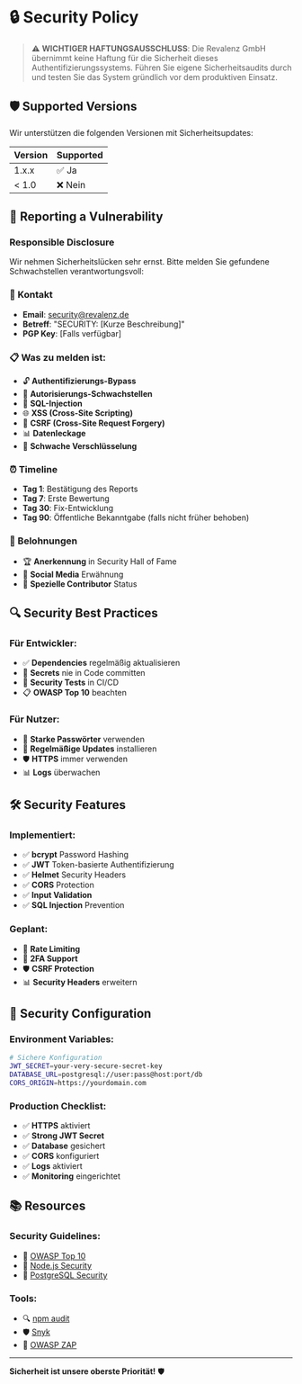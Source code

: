 # 🔒 Security Policy

> ⚠️ **WICHTIGER HAFTUNGSAUSSCHLUSS**: Die Revalenz GmbH übernimmt keine Haftung für die Sicherheit dieses Authentifizierungssystems. Führen Sie eigene Sicherheitsaudits durch und testen Sie das System gründlich vor dem produktiven Einsatz.

## 🛡️ **Supported Versions**

Wir unterstützen die folgenden Versionen mit Sicherheitsupdates:

| Version | Supported          |
| ------- | ------------------ |
| 1.x.x   | ✅ Ja              |
| < 1.0   | ❌ Nein            |

## 🚨 **Reporting a Vulnerability**

### **Responsible Disclosure**

Wir nehmen Sicherheitslücken sehr ernst. Bitte melden Sie gefundene Schwachstellen verantwortungsvoll:

### **📧 Kontakt**
- **Email**: security@revalenz.de
- **Betreff**: "SECURITY: [Kurze Beschreibung]"
- **PGP Key**: [Falls verfügbar]

### **📋 Was zu melden ist:**
- 🔓 **Authentifizierungs-Bypass**
- 🔑 **Autorisierungs-Schwachstellen**
- 💉 **SQL-Injection**
- 🌐 **XSS (Cross-Site Scripting)**
- 🔄 **CSRF (Cross-Site Request Forgery)**
- 📊 **Datenleckage**
- 🔐 **Schwache Verschlüsselung**

### **⏰ Timeline**
- **Tag 1**: Bestätigung des Reports
- **Tag 7**: Erste Bewertung
- **Tag 30**: Fix-Entwicklung
- **Tag 90**: Öffentliche Bekanntgabe (falls nicht früher behoben)

### **🎁 Belohnungen**
- 🏆 **Anerkennung** in Security Hall of Fame
- 📢 **Social Media** Erwähnung
- 🎯 **Spezielle Contributor** Status

## 🔍 **Security Best Practices**

### **Für Entwickler:**
- ✅ **Dependencies** regelmäßig aktualisieren
- 🔐 **Secrets** nie in Code committen
- 🧪 **Security Tests** in CI/CD
- 📋 **OWASP Top 10** beachten

### **Für Nutzer:**
- 🔑 **Starke Passwörter** verwenden
- 🔄 **Regelmäßige Updates** installieren
- 🛡️ **HTTPS** immer verwenden
- 📊 **Logs** überwachen

## 🛠️ **Security Features**

### **Implementiert:**
- ✅ **bcrypt** Password Hashing
- ✅ **JWT** Token-basierte Authentifizierung
- ✅ **Helmet** Security Headers
- ✅ **CORS** Protection
- ✅ **Input Validation**
- ✅ **SQL Injection** Prevention

### **Geplant:**
- 🔄 **Rate Limiting**
- 🔐 **2FA Support**
- 🛡️ **CSRF Protection**
- 📊 **Security Headers** erweitern

## 🔧 **Security Configuration**

### **Environment Variables:**
```bash
# Sichere Konfiguration
JWT_SECRET=your-very-secure-secret-key
DATABASE_URL=postgresql://user:pass@host:port/db
CORS_ORIGIN=https://yourdomain.com
```

### **Production Checklist:**
- ✅ **HTTPS** aktiviert
- ✅ **Strong JWT Secret**
- ✅ **Database** gesichert
- ✅ **CORS** konfiguriert
- ✅ **Logs** aktiviert
- ✅ **Monitoring** eingerichtet

## 📚 **Resources**

### **Security Guidelines:**
- 🔗 [OWASP Top 10](https://owasp.org/www-project-top-ten/)
- 🔗 [Node.js Security](https://nodejs.org/en/docs/guides/security/)
- 🔗 [PostgreSQL Security](https://www.postgresql.org/docs/current/security.html)

### **Tools:**
- 🔍 [npm audit](https://docs.npmjs.com/cli/v8/commands/npm-audit)
- 🛡️ [Snyk](https://snyk.io/)
- 🔐 [OWASP ZAP](https://www.zaproxy.org/)

---

**Sicherheit ist unsere oberste Priorität!** 🛡️
